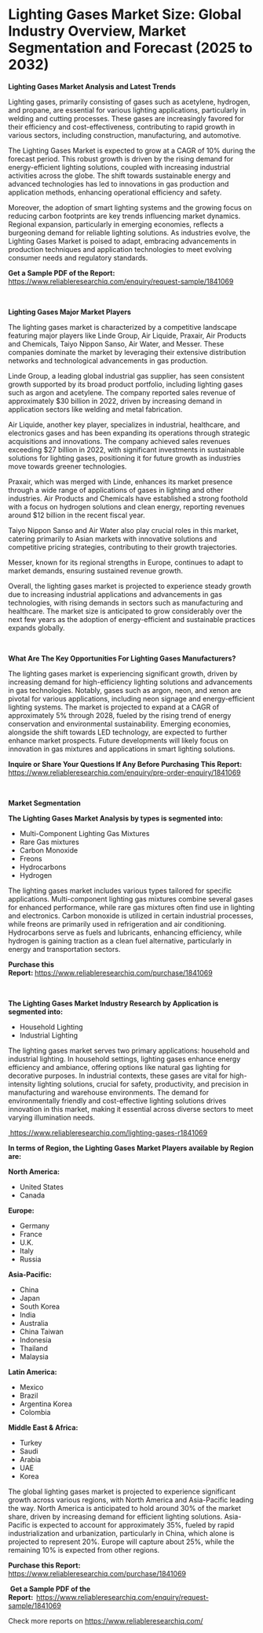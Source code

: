 <p><h1>Lighting Gases Market Size: Global Industry Overview, Market Segmentation and Forecast (2025 to 2032)</h1></p><p><strong>Lighting Gases Market Analysis and Latest Trends</strong></p>
<p><p>Lighting gases, primarily consisting of gases such as acetylene, hydrogen, and propane, are essential for various lighting applications, particularly in welding and cutting processes. These gases are increasingly favored for their efficiency and cost-effectiveness, contributing to rapid growth in various sectors, including construction, manufacturing, and automotive.</p><p>The Lighting Gases Market is expected to grow at a CAGR of 10% during the forecast period. This robust growth is driven by the rising demand for energy-efficient lighting solutions, coupled with increasing industrial activities across the globe. The shift towards sustainable energy and advanced technologies has led to innovations in gas production and application methods, enhancing operational efficiency and safety.</p><p>Moreover, the adoption of smart lighting systems and the growing focus on reducing carbon footprints are key trends influencing market dynamics. Regional expansion, particularly in emerging economies, reflects a burgeoning demand for reliable lighting solutions. As industries evolve, the Lighting Gases Market is poised to adapt, embracing advancements in production techniques and application technologies to meet evolving consumer needs and regulatory standards.</p></p>
<p><strong>Get a Sample PDF of the Report:&nbsp;</strong> <a href="https://www.reliableresearchiq.com/enquiry/request-sample/1841069?utm_campaign=1834&utm_medium=2&utm_source=Github&utm_content=ia&utm_term=03022025&utm_id=lighting-gases">https://www.reliableresearchiq.com/enquiry/request-sample/1841069</a></p>
<p>&nbsp;</p>
<p><strong>Lighting Gases Major Market Players</strong></p>
<p><p>The lighting gases market is characterized by a competitive landscape featuring major players like Linde Group, Air Liquide, Praxair, Air Products and Chemicals, Taiyo Nippon Sanso, Air Water, and Messer. These companies dominate the market by leveraging their extensive distribution networks and technological advancements in gas production.</p><p>Linde Group, a leading global industrial gas supplier, has seen consistent growth supported by its broad product portfolio, including lighting gases such as argon and acetylene. The company reported sales revenue of approximately $30 billion in 2022, driven by increasing demand in application sectors like welding and metal fabrication.</p><p>Air Liquide, another key player, specializes in industrial, healthcare, and electronics gases and has been expanding its operations through strategic acquisitions and innovations. The company achieved sales revenues exceeding $27 billion in 2022, with significant investments in sustainable solutions for lighting gases, positioning it for future growth as industries move towards greener technologies.</p><p>Praxair, which was merged with Linde, enhances its market presence through a wide range of applications of gases in lighting and other industries. Air Products and Chemicals have established a strong foothold with a focus on hydrogen solutions and clean energy, reporting revenues around $12 billion in the recent fiscal year.</p><p>Taiyo Nippon Sanso and Air Water also play crucial roles in this market, catering primarily to Asian markets with innovative solutions and competitive pricing strategies, contributing to their growth trajectories.</p><p>Messer, known for its regional strengths in Europe, continues to adapt to market demands, ensuring sustained revenue growth.</p><p>Overall, the lighting gases market is projected to experience steady growth due to increasing industrial applications and advancements in gas technologies, with rising demands in sectors such as manufacturing and healthcare. The market size is anticipated to grow considerably over the next few years as the adoption of energy-efficient and sustainable practices expands globally.</p></p>
<p>&nbsp;</p>
<p><strong>What Are The Key Opportunities For Lighting Gases Manufacturers?</strong></p>
<p><p>The lighting gases market is experiencing significant growth, driven by increasing demand for high-efficiency lighting solutions and advancements in gas technologies. Notably, gases such as argon, neon, and xenon are pivotal for various applications, including neon signage and energy-efficient lighting systems. The market is projected to expand at a CAGR of approximately 5% through 2028, fueled by the rising trend of energy conservation and environmental sustainability. Emerging economies, alongside the shift towards LED technology, are expected to further enhance market prospects. Future developments will likely focus on innovation in gas mixtures and applications in smart lighting solutions.</p></p>
<p><strong>Inquire or Share Your Questions If Any Before Purchasing This Report:</strong> <a href="https://www.reliableresearchiq.com/enquiry/pre-order-enquiry/1841069?utm_campaign=1834&utm_medium=2&utm_source=Github&utm_content=ia&utm_term=03022025&utm_id=lighting-gases">https://www.reliableresearchiq.com/enquiry/pre-order-enquiry/1841069</a></p>
<p>&nbsp;</p>
<p><strong>Market Segmentation</strong></p>
<p><strong>The Lighting Gases Market Analysis by types is segmented into:</strong></p>
<p><ul><li>Multi-Component Lighting Gas Mixtures</li><li>Rare Gas mixtures</li><li>Carbon Monoxide</li><li>Freons</li><li>Hydrocarbons</li><li>Hydrogen</li></ul></p>
<p><p>The lighting gases market includes various types tailored for specific applications. Multi-component lighting gas mixtures combine several gases for enhanced performance, while rare gas mixtures often find use in lighting and electronics. Carbon monoxide is utilized in certain industrial processes, while freons are primarily used in refrigeration and air conditioning. Hydrocarbons serve as fuels and lubricants, enhancing efficiency, while hydrogen is gaining traction as a clean fuel alternative, particularly in energy and transportation sectors.</p></p>
<p><strong>Purchase this Report:&nbsp;</strong><a href="https://www.reliableresearchiq.com/purchase/1841069?utm_campaign=1834&utm_medium=2&utm_source=Github&utm_content=ia&utm_term=03022025&utm_id=lighting-gases">https://www.reliableresearchiq.com/purchase/1841069</a></p>
<p>&nbsp;</p>
<p><strong>The Lighting Gases Market Industry Research by Application is segmented into:</strong></p>
<p><ul><li>Household Lighting</li><li>Industrial Lighting</li></ul></p>
<p><p>The lighting gases market serves two primary applications: household and industrial lighting. In household settings, lighting gases enhance energy efficiency and ambiance, offering options like natural gas lighting for decorative purposes. In industrial contexts, these gases are vital for high-intensity lighting solutions, crucial for safety, productivity, and precision in manufacturing and warehouse environments. The demand for environmentally friendly and cost-effective lighting solutions drives innovation in this market, making it essential across diverse sectors to meet varying illumination needs.</p></p>
<p><a href="https://www.reliableresearchiq.com/lighting-gases-r1841069?utm_campaign=1834&utm_medium=2&utm_source=Github&utm_content=ia&utm_term=03022025&utm_id=lighting-gases">&nbsp;https://www.reliableresearchiq.com/lighting-gases-r1841069</a></p>
<p><strong>In terms of Region, the Lighting Gases Market Players available by Region are:</strong></p>
<p>
    <p> <strong> North America: </strong>
        <ul>
            <li>United States</li>
            <li>Canada</li>
        </ul>
        </p> 
    <p> <strong> Europe: </strong>
        <ul>
            <li>Germany</li>
            <li>France</li>
            <li>U.K.</li>
            <li>Italy</li>
            <li>Russia</li>
        </ul>
        </p> 
    <p> <strong> Asia-Pacific: </strong>
        <ul>
            <li>China</li>
            <li>Japan</li>
            <li>South Korea</li>
            <li>India</li>
            <li>Australia</li>
            <li>China Taiwan</li>
            <li>Indonesia</li>
            <li>Thailand</li>
            <li>Malaysia</li>
        </ul>
        </p> 
    <p> <strong> Latin America: </strong>
        <ul>
            <li>Mexico</li>
            <li>Brazil</li>
            <li>Argentina Korea</li>
            <li>Colombia</li>
        </ul>
        </p> 
    <p> <strong> Middle East & Africa: </strong>
        <ul>
            <li>Turkey</li>
            <li>Saudi</li>
            <li>Arabia</li>
            <li>UAE</li>
            <li>Korea</li>
        </ul>
    </p>
    </p>
<p><p>The global lighting gases market is projected to experience significant growth across various regions, with North America and Asia-Pacific leading the way. North America is anticipated to hold around 30% of the market share, driven by increasing demand for efficient lighting solutions. Asia-Pacific is expected to account for approximately 35%, fueled by rapid industrialization and urbanization, particularly in China, which alone is projected to represent 20%. Europe will capture about 25%, while the remaining 10% is expected from other regions.</p></p>
<p><strong>Purchase this Report: </strong><a href="https://www.reliableresearchiq.com/purchase/1841069?utm_campaign=1834&utm_medium=2&utm_source=Github&utm_content=ia&utm_term=03022025&utm_id=lighting-gases">https://www.reliableresearchiq.com/purchase/1841069</a></p>
<p>&nbsp;<strong>Get a Sample PDF of the Report:&nbsp;&nbsp;</strong><a href="https://www.reliableresearchiq.com/enquiry/request-sample/1841069?utm_campaign=1834&utm_medium=2&utm_source=Github&utm_content=ia&utm_term=03022025&utm_id=lighting-gases">https://www.reliableresearchiq.com/enquiry/request-sample/1841069</a></p>
<p><strong></strong></p>
<p>Check more reports on <a href="https://www.reliableresearchiq.com/?utm_campaign=1834&utm_medium=2&utm_source=Github&utm_content=ia&utm_term=03022025&utm_id=lighting-gases">https://www.reliableresearchiq.com/</a></p>